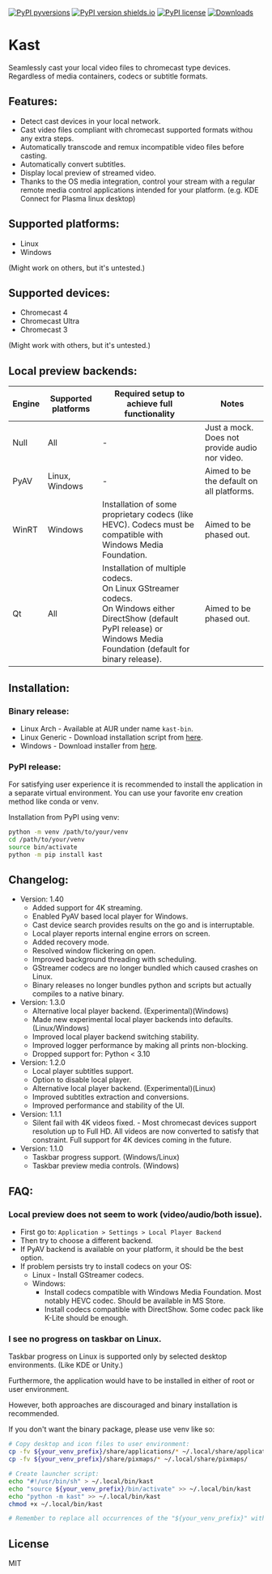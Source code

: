 [![PyPI pyversions](https://img.shields.io/pypi/pyversions/kast.svg)](https://pypi.python.org/pypi/kast)
[![PyPI version shields.io](https://img.shields.io/pypi/v/kast.svg)](https://pypi.python.org/pypi/kast)
[![PyPI license](https://img.shields.io/pypi/l/kast.svg)](https://pypi.python.org/pypi/kast)
[![Downloads](https://static.pepy.tech/badge/kast)](https://pepy.tech/project/kast)

# Kast

Seamlessly cast your local video files to chromecast type devices.
Regardless of media containers, codecs or subtitle formats.

## Features:

- Detect cast devices in your local network.
- Cast video files compliant with chromecast supported formats withou any extra steps.
- Automatically transcode and remux incompatible video files before casting.
- Automatically convert subtitles.
- Display local preview of streamed video.
- Thanks to the OS media integration, control your stream with a regular remote media control applications intended for your platform.
(e.g. KDE Connect for Plasma linux desktop)

## Supported platforms:

- Linux
- Windows

(Might work on others, but it's untested.)

## Supported devices:

- Chromecast 4
- Chromecast Ultra
- Chromecast 3

(Might work with others, but it's untested.)

## Local preview backends:

| Engine | Supported platforms | Required setup to achieve full functionality                                                                                                                                        | Notes                                          |
|--------|---------------------|-------------------------------------------------------------------------------------------------------------------------------------------------------------------------------------|------------------------------------------------|
| Null   | All                 | -                                                                                                                                                                                   | Just a mock. Does not provide audio nor video. |
| PyAV   | Linux, Windows      | -                                                                                                                                                                                   | Aimed to be the default on all platforms.      |
| WinRT  | Windows             | Installation of some proprietary codecs (like HEVC). Codecs must be compatible with Windows Media Foundation.                                                                       | Aimed to be phased out.                        |
| Qt     | All                 | Installation of multiple codecs. </br>On Linux GStreamer codecs. </br>On Windows either DirectShow (default PyPI release) or Windows Media Foundation (default for binary release). | Aimed to be phased out.                        |

## Installation:

### Binary release:
- Linux Arch - Available at AUR under name `kast-bin`.
- Linux Generic - Download installation script from [here](https://bitbucket.org/massultidev/kast/downloads/).
- Windows - Download installer from [here](https://bitbucket.org/massultidev/kast/downloads/).

### PyPI release:
For satisfying user experience it is recommended to install the application in a separate virtual environment.
You can use your favorite env creation method like conda or venv.

Installation from PyPI using venv:
```sh
python -m venv /path/to/your/venv
cd /path/to/your/venv
source bin/activate
python -m pip install kast
```

## Changelog:

- Version: 1.40
    - Added support for 4K streaming.
    - Enabled PyAV based local player for Windows.
    - Cast device search provides results on the go and is interruptable.
    - Local player reports internal engine errors on screen.
    - Added recovery mode.
    - Resolved window flickering on open.
    - Improved background threading with scheduling.
    - GStreamer codecs are no longer bundled which caused crashes on Linux.
    - Binary releases no longer bundles python and scripts but actually compiles to a native binary.
- Version: 1.3.0
    - Alternative local player backend. (Experimental)(Windows)
    - Made new experimental local player backends into defaults. (Linux/Windows)
    - Improved local player backend switching stability.
    - Improved logger performance by making all prints non-blocking.
    - Dropped support for: Python < 3.10
- Version: 1.2.0
    - Local player subtitles support.
    - Option to disable local player.
    - Alternative local player backend. (Experimental)(Linux)
    - Improved subtitles extraction and conversions.
    - Improved performance and stability of the UI.
- Version: 1.1.1
    - Silent fail with 4K videos fixed. - Most chromecast devices support resolution up to Full HD. All videos are now converted to satisfy that constraint. Full support for 4K devices coming in the future.
- Version: 1.1.0
    - Taskbar progress support. (Windows/Linux)
    - Taskbar preview media controls. (Windows)

## FAQ:

### Local preview does not seem to work (video/audio/both issue).

- First go to: `Application > Settings > Local Player Backend`</br>
- Then try to choose a different backend.</br>
- If PyAV backend is available on your platform, it should be the best option.</br>
- If problem persists try to install codecs on your OS:
    - Linux - Install GStreamer codecs.
    - Windows:
        - Install codecs compatible with Windows Media Foundation. Most notably HEVC codec. Should be available in MS Store.
        - Install codecs compatible with DirectShow. Some codec pack like K-Lite should be enough.

### I see no progress on taskbar on Linux.

Taskbar progress on Linux is supported only by selected desktop environments. (Like KDE or Unity.)

Furthermore, the application would have to be installed in either of root or user environment.

However, both approaches are discouraged and binary installation is recommended.

If you don't want the binary package, please use venv like so:
```sh
# Copy desktop and icon files to user environment:
cp -fv ${your_venv_prefix}/share/applications/* ~/.local/share/applications/
cp -fv ${your_venv_prefix}/share/pixmaps/* ~/.local/share/pixmaps/

# Create launcher script:
echo "#!/usr/bin/sh" > ~/.local/bin/kast
echo "source ${your_venv_prefix}/bin/activate" >> ~/.local/bin/kast
echo "python -m kast" >> ~/.local/bin/kast
chmod +x ~/.local/bin/kast

# Remember to replace all occurrences of the "${your_venv_prefix}" with an actual path to your venv directory!
```

## License
MIT
